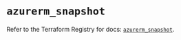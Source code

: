 # `azurerm_snapshot`

Refer to the Terraform Registry for docs: [`azurerm_snapshot`](https://registry.terraform.io/providers/hashicorp/azurerm/4.14.0/docs/resources/snapshot).
